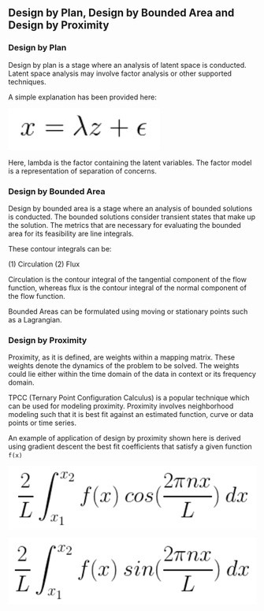 ## Design by Plan, Design by Bounded Area and Design by Proximity

### Design by Plan

Design by plan is a stage where an analysis of latent space is conducted. Latent space analysis may involve factor analysis or other supported techniques. 

A simple explanation has been provided here:

<!---
(\frac{2}{L} \int_{x_1}^{x_2} f(x) \: cos(\frac{2\pi nx}{L}) \: dx)
-->

![Factor Analysis](./images/factor_analysis.png)

Here, lambda is the factor containing the latent variables. The factor model is a representation of separation of concerns. 

### Design by Bounded Area

Design by bounded area is a stage where an analysis of bounded solutions is conducted. The bounded solutions consider transient states that make up the solution. The metrics that are necessary for evaluating the bounded area for its feasibility are line integrals. 

These contour integrals can be:

(1) Circulation
(2) Flux

Circulation is the contour integral of the tangential component of the flow function, whereas flux is the contour integral of the normal component of the flow function. 

Bounded Areas can be formulated using moving or stationary points such as a Lagrangian. 

### Design by Proximity

Proximity, as it is defined, are weights within a mapping matrix. These weights denote the dynamics of the problem to be solved. The weights could lie either within the time domain of the data in context or its frequency domain. 

TPCC (Ternary Point Configuration Calculus) is a popular technique which can be used for modeling proximity. Proximity involves neighborhood modeling such that it is best fit against an estimated function, curve or data points or time series. 

An example of application of design by proximity shown here is derived using gradient descent the best fit coefficients that satisfy a given function `f(x)`

![An coeffients](./images/An_coeff.png)

![Bn coeffients](./images/Bn_coeff.png)
